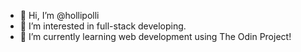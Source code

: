 - 👋 Hi, I’m @hollipolli
- 👀 I’m interested in full-stack developing.
- 🌱 I’m currently learning web development using The Odin Project!


<!---
hollipolli/hollipolli is a ✨ special ✨ repository because its `README.md` (this file) appears on your GitHub profile.
You can click the Preview link to take a look at your changes.
--->
